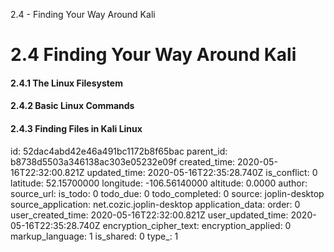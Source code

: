 2.4 - Finding Your Way Around Kali

# 2.4 Finding Your Way Around Kali
#### 2.4.1 The Linux Filesystem
#### 2.4.2 Basic Linux Commands
#### 2.4.3 Finding Files in Kali Linux

id: 52dac4abd42e46a491bc1172b8f65bac
parent_id: b8738d5503a346138ac303e05232e09f
created_time: 2020-05-16T22:32:00.821Z
updated_time: 2020-05-16T22:35:28.740Z
is_conflict: 0
latitude: 52.15700000
longitude: -106.56140000
altitude: 0.0000
author: 
source_url: 
is_todo: 0
todo_due: 0
todo_completed: 0
source: joplin-desktop
source_application: net.cozic.joplin-desktop
application_data: 
order: 0
user_created_time: 2020-05-16T22:32:00.821Z
user_updated_time: 2020-05-16T22:35:28.740Z
encryption_cipher_text: 
encryption_applied: 0
markup_language: 1
is_shared: 0
type_: 1